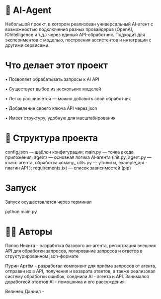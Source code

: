 # 🤖 AI‑Agent 
Небольшой проект, в котором реализован универсальный AI-агент с возможностью подключения разных провайдеров (OpenAI, IOIntelligence и т.д.) через единый API-обработчик. Подходит для экспериментов с моделью, построения ассистентов и интеграции с другими сервисами.

# Что делает этот проект
• Позволяет обрабатывать запросы к AI API 

• Существует выбор из нескольких моделей

• Легко расширяется — можно добавить свой обработчик

• Добавление своего ключа API через json

• Имеет структуру, удобную для масштабирования

#  📁 Структура проекта

 config.json — шаблон конфигурации; main.py — точка входа приложения; agent/ — основная логика AI‑агента (init.py, agent.py — класс агента, обработка команд, utils.py — утилиты, example_api - плагин API ); requirements.txt — список зависимостей (pip)

#  Запуск

Запуск осуществялется через терминал
 
python main.py

# 👨‍💻 Авторы

Попов Никита - разработка базового аи-агента, регистрация внешних API для обработки запросов, логирование запросов и ответов в структурированном json-формате

Пурин Артём - разработал компонент для приёма запросов от агента, отправки их в API, получения и возврата ответов, а также реализовал систему обработки ошибок, соеднили AI - агента и API. Занимался  доработкой ответов AI - помошника и  его рассуждения.

Велинец Даниил - 

